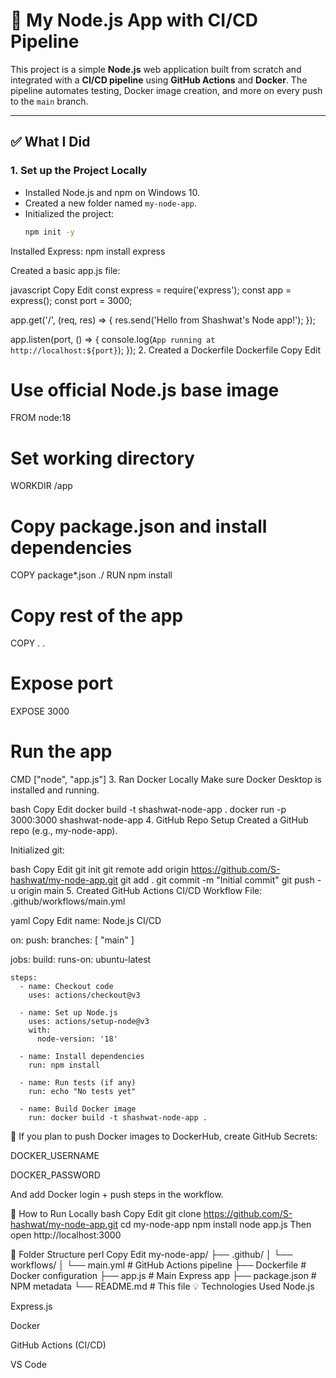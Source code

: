 # 🚀 My Node.js App with CI/CD Pipeline

This project is a simple **Node.js** web application built from scratch and integrated with a **CI/CD pipeline** using **GitHub Actions** and **Docker**. The pipeline automates testing, Docker image creation, and more on every push to the `main` branch.

---

## ✅ What I Did

### 1. Set up the Project Locally
- Installed Node.js and npm on Windows 10.
- Created a new folder named `my-node-app`.
- Initialized the project:
  ```bash
  npm init -y


Installed Express:
npm install express

Created a basic app.js file:

javascript
Copy
Edit
const express = require('express');
const app = express();
const port = 3000;

app.get('/', (req, res) => {
  res.send('Hello from Shashwat\'s Node app!');
});

app.listen(port, () => {
  console.log(`App running at http://localhost:${port}`);
});
2. Created a Dockerfile
Dockerfile
Copy
Edit
# Use official Node.js base image
FROM node:18

# Set working directory
WORKDIR /app

# Copy package.json and install dependencies
COPY package*.json ./
RUN npm install

# Copy rest of the app
COPY . .

# Expose port
EXPOSE 3000

# Run the app
CMD ["node", "app.js"]
3. Ran Docker Locally
Make sure Docker Desktop is installed and running.

bash
Copy
Edit
docker build -t shashwat-node-app .
docker run -p 3000:3000 shashwat-node-app
4. GitHub Repo Setup
Created a GitHub repo (e.g., my-node-app).

Initialized git:

bash
Copy
Edit
git init
git remote add origin https://github.com/S-hashwat/my-node-app.git
git add .
git commit -m "Initial commit"
git push -u origin main
5. Created GitHub Actions CI/CD Workflow
File: .github/workflows/main.yml

yaml
Copy
Edit
name: Node.js CI/CD

on:
  push:
    branches: [ "main" ]

jobs:
  build:
    runs-on: ubuntu-latest

    steps:
      - name: Checkout code
        uses: actions/checkout@v3

      - name: Set up Node.js
        uses: actions/setup-node@v3
        with:
          node-version: '18'

      - name: Install dependencies
        run: npm install

      - name: Run tests (if any)
        run: echo "No tests yet"

      - name: Build Docker image
        run: docker build -t shashwat-node-app .
🔐 If you plan to push Docker images to DockerHub, create GitHub Secrets:

DOCKER_USERNAME

DOCKER_PASSWORD

And add Docker login + push steps in the workflow.

🧪 How to Run Locally
bash
Copy
Edit
git clone https://github.com/S-hashwat/my-node-app.git
cd my-node-app
npm install
node app.js
Then open http://localhost:3000

📁 Folder Structure
perl
Copy
Edit
my-node-app/
├── .github/
│   └── workflows/
│       └── main.yml         # GitHub Actions pipeline
├── Dockerfile               # Docker configuration
├── app.js                   # Main Express app
├── package.json             # NPM metadata
└── README.md                # This file
💡 Technologies Used
Node.js

Express.js

Docker

GitHub Actions (CI/CD)

VS Code
